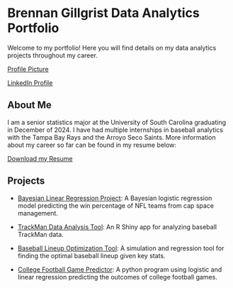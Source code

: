 # Brennan Gillgrist Data Analytics Portfolio

Welcome to my portfolio! Here you will find details on my data analytics projects throughout my career.

 [Profile Picture](assets/DSC_0767.JPG)

 [LinkedIn Profile](https://www.linkedin.com/in/brennan-gillgrist-012698267/)

## About Me
I am a senior statistics major at the University of South Carolina graduating in December of 2024. I have had multiple internships in baseball analytics with the Tampa Bay Rays and the Arroyo Seco Saints. More information about my career so far can be found in my resume below: 

[Download my Resume](assets/Brennan%20Gillgrist%20Resume.pdf)

## Projects

- [Bayesian Linear Regression Project](bayesian-regression/README.md): A Bayesian logistic regression model predicting the win percentage of NFL teams from cap space management.

- [TrackMan Data Analysis Tool](trackman-analysis/README.md): An R Shiny app for analyzing baseball TrackMan data.

- [Baseball Lineup Optimization Tool](lineup-optimization/README.md): A simulation and regression tool for finding the optimal baseball lineup given key stats.

-  [College Football Game Predictor](cfb-predictor/README.md): A python program using logistic and linear regression predicting the outcomes of college football games.
